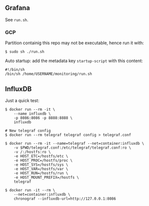 ## Grafana
See `run.sh`.

### GCP
Partition containig this repo may not be executable, hence run it with:
```
$ sudo sh ./run.sh
```

Auto startup: add the metadata key `startup-script` with this content:
```
#!/bin/sh
/bin/sh /home/USERNAME/monitoring/run.sh
```

## InfluxDB
Just a quick test:
```
$ docker run --rm -it \
	--name influxdb \
	-p 8086:8086 -p 8888:8888 \
	influxdb

# New telegraf config
$ docker run --rm telegraf telegraf config > telegraf.conf

$ docker run --rm -it --name=telegraf --net=container:influxdb \
	-v $PWD/telegraf.conf:/etc/telegraf/telegraf.conf:ro \
	-v /:/hostfs:ro \
	-e HOST_ETC=/hostfs/etc \
	-e HOST_PROC=/hostfs/proc \
	-e HOST_SYS=/hostfs/sys \
	-e HOST_VAR=/hostfs/var \
	-e HOST_RUN=/hostfs/run \
	-e HOST_MOUNT_PREFIX=/hostfs \
	telegraf

$ docker run -it --rm \
	--net=container:influxdb \
	chronograf --influxdb-url=http://127.0.0.1:8086
```
